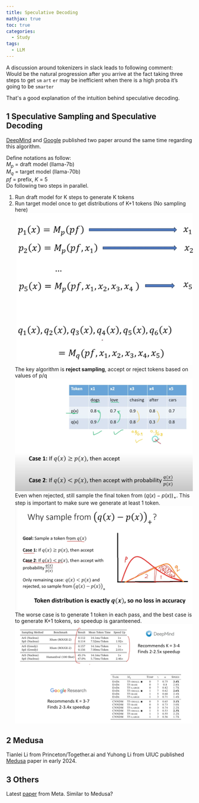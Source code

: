 ```yaml
---
title: Speculative Decoding
mathjax: true
toc: true
categories:
  - Study
tags:
  - LLM
---
```


A discussion around tokenizers in slack leads to following comment:   
Would be the natural progression after you arrive at the fact taking three steps to get `sm` `art` `er` may be inefficient when there is a high proba it’s going to be `smarter`

That's a good explanation of the intuition behind speculative decoding.
## 1  Speculative Sampling and Speculative Decoding

[DeepMind]() and [Google]() published two paper around the same time regarding this algorithm. 

Define notations as follow:  
$M_p$ = draft model (llama-7b)  
$M_q$ = target model (llama-70b)  
$pf$ = prefix, $K$ = 5  
Do following two steps in parallel. 
1. Run draft model for K steps to generate K tokens 
2. Run target model once to get distributions of K+1 tokens (No sampling here)
![Alt text](/assets/images/2024/24-05-08-Speculative_files/drafttarget.png) 
The key algorithm is **reject sampling**, accept or reject tokens based on values of p/q
![Alt text](/assets/images/2024/24-05-08-Speculative_files/rejectsampling.png)  
Even when rejected, still sample the final token from $(q(x)-p(x))_+$. This step is important to make sure we generate at least 1 token.
![Alt text](/assets/images/2024/24-05-08-Speculative_files/finaltoken.png)  
The worse case is to generate 1 token in each pass, and the best case is to generate K+1 tokens, so speedup is garanteened. 
![Alt text](/assets/images/2024/24-05-08-Speculative_files/speedup.png)  

## 2 Medusa
Tianlei Li from Princeton/Together.ai and Yuhong Li from UIUC published [Medusa](https://arxiv.org/pdf/2401.10774) paper in early 2024. 

## 3 Others
Latest [paper](https://arxiv.org/abs/2404.19737) from Meta. Similar to Medusa? 

